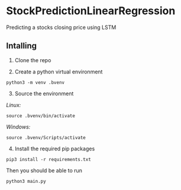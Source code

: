 # StockPredictionLinearRegression
Predicting a stocks closing price using LSTM

## Intalling

1. Clone the repo

2. Create a python virtual environment

```
python3 -m venv .bvenv
```

3. Source the environment

<em>Linux:</em>
```
source .bvenv/bin/activate
```
<em>Windows:</em>
```
source .bvenv/Scripts/activate
```

4. Install the required pip packages

```
pip3 install -r requirements.txt
```

Then you should be able to run
```
python3 main.py
```
